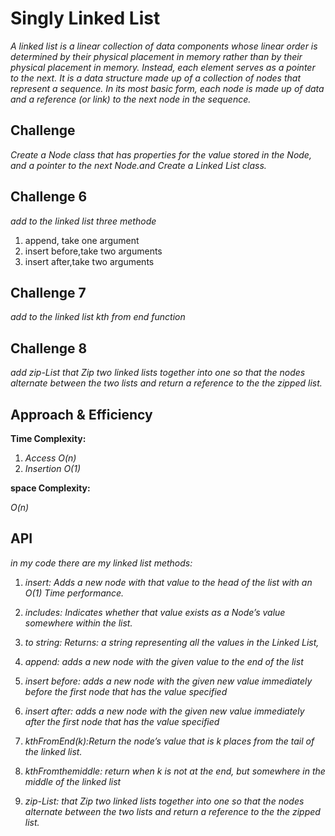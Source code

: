# Singly Linked List

*A linked list is a linear collection of data components whose linear order is determined by their physical placement in memory rather than by their physical placement in memory. Instead, each element serves as a pointer to the next. It is a data structure made up of a collection of nodes that represent a sequence. In its most basic form, each node is made up of data and a reference (or link) to the next node in the sequence.*

## Challenge
*Create a Node class that has properties for the value stored in the Node, and a pointer to the next Node.and Create a Linked List class.*

## Challenge 6 

*add to the linked list three methode*
1. append, take one argument
2. insert before,take two arguments
3. insert after,take two arguments

## Challenge 7

*add to the linked list kth from end function*

## Challenge 8

*add zip-List that Zip two linked lists together into one so that the nodes alternate between the two lists and return a reference to the the zipped list.*



## Approach & Efficiency

**Time Complexity:** 

1. *Access O(n)*
2. *Insertion O(1)*

**space Complexity:** 

*O(n)*

## API
 *in my code there are my linked list methods:*

 1. *insert: Adds a new node with that value to the head of the list with an O(1) Time performance.*
 2. *includes: Indicates whether that value exists as a Node’s value somewhere within the list.*

 3. *to string: Returns: a string representing all the values in the Linked List,*

 4. *append: adds a new node with the given value to the end of the list*

 5. *insert before: adds a new node with the given new value immediately before the first node that has the value specified*

 6. *insert after: adds a new node with the given new value immediately after the first node that has the value specified*

7. *kthFromEnd(k):Return the node’s value that is k places from the tail of the linked list.*
  
8. *kthFromthemiddle: return when k is not at the end, but somewhere in the middle of the linked list* 

9. *zip-List: that Zip two linked lists together into one so that the nodes alternate between the two lists and return a reference to the the zipped list.*

 

